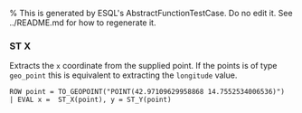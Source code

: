 % This is generated by ESQL's AbstractFunctionTestCase. Do no edit it. See ../README.md for how to regenerate it.

### ST X
Extracts the `x` coordinate from the supplied point.
If the points is of type `geo_point` this is equivalent to extracting the `longitude` value.

```esql
ROW point = TO_GEOPOINT("POINT(42.97109629958868 14.7552534006536)")
| EVAL x =  ST_X(point), y = ST_Y(point)
```
